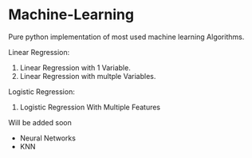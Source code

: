# Machine-Learning
Pure python implementation of most used machine learning Algorithms. 

Linear Regression:
1. Linear Regression with 1 Variable.
2. Linear Regression with multple Variables.

Logistic Regression:
1. Logistic Regression With Multiple Features
 
     

Will be added soon
* Neural Networks
* KNN
